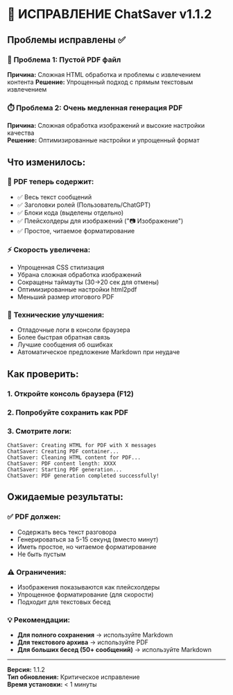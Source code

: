 # 🚀 ИСПРАВЛЕНИЕ ChatSaver v1.1.2

## Проблемы исправлены ✅

### 🐛 **Проблема 1: Пустой PDF файл** 
**Причина:** Сложная HTML обработка и проблемы с извлечением контента
**Решение:** Упрощенный подход с прямым текстовым извлечением

### ⏱️ **Проблема 2: Очень медленная генерация PDF**
**Причина:** Сложная обработка изображений и высокие настройки качества  
**Решение:** Оптимизированные настройки и упрощенный формат

## Что изменилось:

### 📄 **PDF теперь содержит:**
- ✅ Весь текст сообщений  
- ✅ Заголовки ролей (Пользователь/ChatGPT)
- ✅ Блоки кода (выделены отдельно)
- ✅ Плейсхолдеры для изображений ("📷 Изображение")
- ✅ Простое, читаемое форматирование

### ⚡ **Скорость увеличена:**
- Упрощенная CSS стилизация
- Убрана сложная обработка изображений
- Сокращены таймауты (30→20 сек для отмены)
- Оптимизированные настройки html2pdf
- Меньший размер итогового PDF

### 🔧 **Технические улучшения:**
- Отладочные логи в консоли браузера
- Более быстрая обратная связь
- Лучшие сообщения об ошибках
- Автоматическое предложение Markdown при неудаче

## Как проверить:

### 1. Откройте консоль браузера (F12)
### 2. Попробуйте сохранить как PDF
### 3. Смотрите логи:
```
ChatSaver: Creating HTML for PDF with X messages
ChatSaver: Creating PDF container...
ChatSaver: Cleaning HTML content for PDF...
ChatSaver: PDF content length: XXXX
ChatSaver: Starting PDF generation...
ChatSaver: PDF generation completed successfully!
```

## Ожидаемые результаты:

### ✅ **PDF должен:**
- Содержать весь текст разговора
- Генерироваться за 5-15 секунд (вместо минут)
- Иметь простое, но читаемое форматирование
- Не быть пустым

### ⚠️ **Ограничения:**
- Изображения показываются как плейсхолдеры
- Упрощенное форматирование (для скорости)
- Подходит для текстовых бесед

### 💡 **Рекомендации:**
- **Для полного сохранения** → используйте Markdown
- **Для текстового архива** → используйте PDF
- **Для больших бесед (50+ сообщений)** → используйте Markdown

---

**Версия:** 1.1.2  
**Тип обновления:** Критическое исправление  
**Время установки:** < 1 минуты 